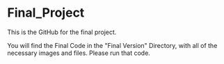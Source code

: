 # Final_Project
This is the GitHub for the final project. 

You will find the Final Code in the "Final Version" Directory, with all of the necessary images and files.
Please run that code. 



